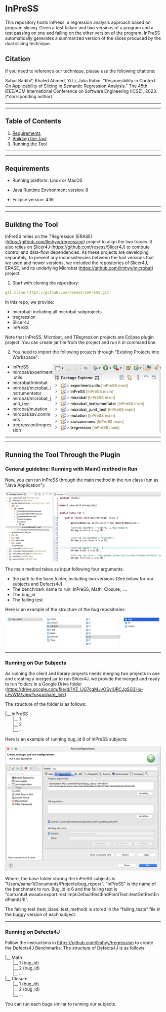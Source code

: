 # InPreSS

This repository hosts InPress, a regression analysis approach based on program slicing. 
Given a test failure and two versions of a program and a test passing on one and failing on the other version of the program, 
InPreSS automatically generates a summarized version of the slices produced by the dual slicing technique. 

## Citation

If you need to reference our technique, please use the following citations:

Sahar Badihi*, Khaled Ahmed, Yi Li, Julia Rubin. "Responsibility in Context: On Applicability of Slicing in Semantic Regression Analysis." The 45th IEEE/ACM International Conference on Software Engineering (ICSE), 2023. (*corrsponding author)

---
---

## Table of Contents
1. [Requirements](#Requirements)
2. [Building the Tool](#Building-the-Tool)
3. [Running the Tool](#Running-the-Tool)

---
---

## Requirements

* Running platform: Linux or MacOS

* Java Runtime Environment version: 8

* Eclipse version: 4.16

---
---

## Building the Tool

InPreSS relies on the TRegression (ERASE) (https://github.com/llmhyy/tregression) project to align the two traces. 
It also relies on Slicer4J (https://github.com/resess/Slicer4J) to compute control and data-flow dependencies. 
As these projects are developing separately, to prevent any inconsistencies between the tool versions that we used and newer versions, 
we included the repositories of Slicer4J, ERASE, and its underlying Microbat (https://github.com/llmhyy/microbat) project.

1. Start with cloning the repository:
````yaml
git clone https://github.com/resess/InPreSS.git
````
In this repo, we provide:
- microbat: including all microbat subprojects
- tregression
- Slicer4J
- InPreSS

Note that InPreSS, Microbat, and TRegression projects are Eclipse plugin project. You can create jar file from the project and run it in command line. 

2. You need to import the following projects through "Existing Projects into Workspace":

<img align="right" src="img/structure.png" alt="drawing" width="350"/>

- InPreSS
- mirobat/experiment.utils
- microbat/mirobat
- mirobat/microbat_instrumentator
- mirobat/microbat_junit_test
- mirobat/mutation
- mirobat/sav.commons
- tregression/tregression

---
---
## Running the Tool Through the Plugin 
### General guideline: Running with Main() method in Run
Now, you can run InPreSS through the main method in the run class (run as "Java Application"):

![](/img/run.png)

The main method takes as input following four arguments: 
- the path to the base folder, including two versions (See below for our subjects and Defects4J). 
- The benchmark name to run: InPreSS, Math, Closure, ....
- The bug_id
- The failing test

Here is an example of the structure of the bug repositories:

![](/img/fileStructure.png)

---
### Running on Our Subjects
As running the client and library projects needs merging two projects in one and creating a merged jar to run Slicer4J, we provide the merged and ready to run folders in a Google Drive folder (https://drive.google.com/file/d/1XZ_lJG7cgMJvOSvlURCJgSG3Hu-cFvWM/view?usp=share_link).

The structure of the folder is as follows:

|__ InPreSS<br />
&nbsp;&nbsp;&nbsp;&nbsp;&nbsp;&nbsp;|__ 1 <br />
&nbsp;&nbsp;&nbsp;&nbsp;&nbsp;&nbsp;|__ 2 <br /> 
&nbsp;&nbsp;&nbsp;&nbsp;&nbsp;&nbsp;|__ ...<br />

Here is an example of running bug_id 6 of InPreSS subjects:

![](/img/args.png)

Where, the base folder storing the InPreSS subjects is "Users/sahar1/Documents/Projects/bug_repos/". 
"InPreSS" is the name of the benchmark to run. 
Bug_id is 6 and the failing test is "com.intuit.wasabi.export.rest.impl.DefaultRestEndPointTest::testGetRestEndPointURI".

The failing test (test_class::test_method) is stored in the "failing_tests" file in the buggy version of each subject. 

---

### Running on Defects4J
Follow the instructions in https://github.com/llmhyy/tregression to create the Defects4J Benchmarks: 
The structure of Defects4J is as follows:

|__ Math<br />
&nbsp;&nbsp;&nbsp;&nbsp;&nbsp;&nbsp;|__ 1 (bug_id)<br />
&nbsp;&nbsp;&nbsp;&nbsp;&nbsp;&nbsp;|__ 2 (bug_id)<br />
&nbsp;&nbsp;&nbsp;&nbsp;&nbsp;&nbsp;|__ ...<br />
|__ Closure<br />
&nbsp;&nbsp;&nbsp;&nbsp;&nbsp;&nbsp;|__ 1 (bug_id)<br />
&nbsp;&nbsp;&nbsp;&nbsp;&nbsp;&nbsp;|__ 2 (bug_id)<br />
&nbsp;&nbsp;&nbsp;&nbsp;&nbsp;&nbsp;|__ ...<br />

You can run each bugs similar to running our subjects. 



